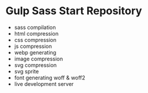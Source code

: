 # Gulp Sass Start Repository

- sass compilation
- html compression
- css compression
- js compression
- webp generating
- image compression
- svg compression
- svg sprite
- font generating woff & woff2
- live development server

